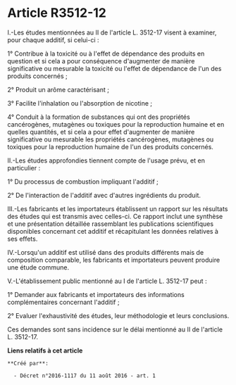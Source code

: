# Article R3512-12

I.-Les études mentionnées au II de l'article L. 3512-17 visent à examiner, pour chaque additif, si celui-ci : 

1° Contribue à la toxicité ou à l'effet de dépendance des produits en question et si cela a pour conséquence d'augmenter de
manière significative ou mesurable la toxicité ou l'effet de dépendance de l'un des produits concernés ; 

2° Produit un arôme caractérisant ; 

3° Facilite l'inhalation ou l'absorption de nicotine ; 

4° Conduit à la formation de substances qui ont des propriétés cancérogènes, mutagènes ou toxiques pour la reproduction
humaine et en quelles quantités, et si cela a pour effet d'augmenter de manière significative ou mesurable les propriétés
cancérogènes, mutagènes ou toxiques pour la reproduction humaine de l'un des produits concernés. 

II.-Les études approfondies tiennent compte de l'usage prévu, et en particulier : 

1° Du processus de combustion impliquant l'additif ; 

2° De l'interaction de l'additif avec d'autres ingrédients du produit. 

III.-Les fabricants et les importateurs établissent un rapport sur les résultats des études qui est transmis avec celles-ci.
Ce rapport inclut une synthèse et une présentation détaillée rassemblant les publications scientifiques disponibles
concernant cet additif et récapitulant les données relatives à ses effets. 

IV.-Lorsqu'un additif est utilisé dans des produits différents mais de composition comparable, les fabricants et importateurs
peuvent produire une étude commune. 

V.-L'établissement public mentionné au I de l'article L. 3512-17 peut : 

1° Demander aux fabricants et importateurs des informations complémentaires concernant l'additif ; 

2° Evaluer l'exhaustivité des études, leur méthodologie et leurs conclusions. 

Ces demandes sont sans incidence sur le délai mentionné au II de l'article L. 3512-17.

**Liens relatifs à cet article**

	**Créé par**:

	  - Décret n°2016-1117 du 11 août 2016 - art. 1
